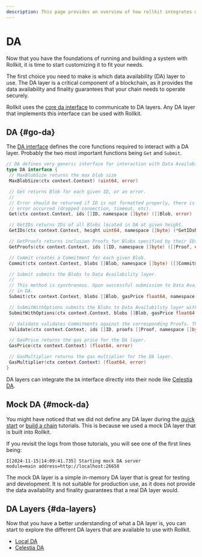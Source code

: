 ```yaml
---
description: This page provides an overview of how rollkit integrates with DA.
---
```


<!-- markdownlint-disable MD033 -->

# DA

Now that you have the foundations of running and building a system with Rollkit, it is time to start customizing it to fit your needs.

The first choice you need to make is which data availability (DA) layer to use. The DA layer is a critical component of a blockchain, as it provides the data availability and finality guarantees that your chain needs to operate securely.

Rollkit uses the [core da interface](https://github.com/rollkit/rollkit/blob/main/core/da/da.go#L11) to communicate to DA layers. Any DA layer that implements this interface can be used with Rollkit.

## DA {#go-da}

The [DA interface](https://github.com/rollkit/rollkit/blob/main/core/da/da.go#L11) defines the core functions required to interact with a DA layer. Probably the two most important functions being `Get` and `Submit`.

```go
// DA defines very generic interface for interaction with Data Availability layers.
type DA interface {
 // MaxBlobSize returns the max blob size
 MaxBlobSize(ctx context.Context) (uint64, error)

 // Get returns Blob for each given ID, or an error.
 //
 // Error should be returned if ID is not formatted properly, there is no Blob for given ID or any other client-level
 // error occurred (dropped connection, timeout, etc).
 Get(ctx context.Context, ids []ID, namespace []byte) ([]Blob, error)

 // GetIDs returns IDs of all Blobs located in DA at given height.
 GetIDs(ctx context.Context, height uint64, namespace []byte) (*GetIDsResult, error)

 // GetProofs returns inclusion Proofs for Blobs specified by their IDs.
 GetProofs(ctx context.Context, ids []ID, namespace []byte) ([]Proof, error)

 // Commit creates a Commitment for each given Blob.
 Commit(ctx context.Context, blobs []Blob, namespace []byte) ([]Commitment, error)

 // Submit submits the Blobs to Data Availability layer.
 //
 // This method is synchronous. Upon successful submission to Data Availability layer, it returns the IDs identifying blobs
 // in DA.
 Submit(ctx context.Context, blobs []Blob, gasPrice float64, namespace []byte) ([]ID, error)

 // SubmitWithOptions submits the Blobs to Data Availability layer with additional options.
 SubmitWithOptions(ctx context.Context, blobs []Blob, gasPrice float64, namespace []byte, options []byte) ([]ID, error)

 // Validate validates Commitments against the corresponding Proofs. This should be possible without retrieving the Blobs.
 Validate(ctx context.Context, ids []ID, proofs []Proof, namespace []byte) ([]bool, error)

 // GasPrice returns the gas price for the DA layer.
 GasPrice(ctx context.Context) (float64, error)

 // GasMultiplier returns the gas multiplier for the DA layer.
 GasMultiplier(ctx context.Context) (float64, error)
}
```

 DA layers can integrate the `DA` interface directly into their node like [Celestia DA](celestia-da.md).

## Mock DA {#mock-da}

You might have noticed that we did not define any DA layer during the [quick start](../quick-start.md) or [build a chain](../wordle.md) tutorials. This is because we used a mock DA layer that is built into Rollkit.

If you revisit the logs from those tutorials, you will see one of the first lines being:

```shell
I[2024-11-15|14:09:41.735] Starting mock DA server                      module=main address=http://localhost:26658
```

The mock DA layer is a simple in-memory DA layer that is great for testing and development. It is not suitable for production use, as it does not provide the data availability and finality guarantees that a real DA layer would.

## DA Layers {#da-layers}

Now that you have a better understanding of what a DA layer is, you can start to explore the different DA layers that are available to use with Rollkit.

* [Local DA](local-da.md)
* [Celestia DA](celestia-da.md)
